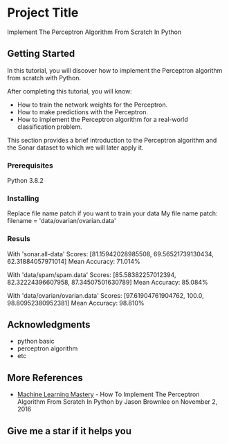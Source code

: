 # Project Title

Implement The Perceptron Algorithm From Scratch In Python

## Getting Started

In this tutorial, you will discover how to implement the Perceptron algorithm from scratch with Python.

After completing this tutorial, you will know:

* How to train the network weights for the Perceptron.
* How to make predictions with the Perceptron.
* How to implement the Perceptron algorithm for a real-world classification problem.

This section provides a brief introduction to the Perceptron algorithm and the Sonar dataset to which we will later apply it.

### Prerequisites

Python 3.8.2

### Installing

Replace file name patch if you want to train your data
My file name patch: filename = 'data/ovarian/ovarian.data'

### Resuls
With 'sonar.all-data'
Scores: [81.15942028985508, 69.56521739130434, 62.31884057971014]
Mean Accuracy: 71.014%

With 'data/spam/spam.data'
Scores: [85.58382257012394, 82.32224396607958, 87.34507501630789]
Mean Accuracy: 85.084%

With 'data/ovarian/ovarian.data'
Scores: [97.61904761904762, 100.0, 98.80952380952381]
Mean Accuracy: 98.810%

## Acknowledgments

* python basic
* perceptron algorithm
* etc

## More References
* [Machine Learning Mastery](https://machinelearningmastery.com/implement-perceptron-algorithm-scratch-python/) - How To Implement The Perceptron Algorithm From Scratch In Python by Jason Brownlee on November 2, 2016

## Give me a star if it helps you